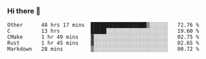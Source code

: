 ### Hi there 👋

<!--
**WShiBin/WShiBin** is a ✨ _special_ ✨ repository because its `README.md` (this file) appears on your GitHub profile.

Here are some ideas to get you started:

- 🔭 I’m currently working on ...
- 🌱 I’m currently learning ...
- 👯 I’m looking to collaborate on ...
- 🤔 I’m looking for help with ...
- 💬 Ask me about ...
- 📫 How to reach me: ...
- 😄 Pronouns: ...
- ⚡ Fun fact: ...
-->

<!--START_SECTION:waka-->
```text
Other      48 hrs 17 mins  ██████████████████▒░░░░░░   72.76 % 
C          13 hrs          █████░░░░░░░░░░░░░░░░░░░░   19.60 % 
CMake      1 hr 49 mins    ▓░░░░░░░░░░░░░░░░░░░░░░░░   02.75 % 
Rust       1 hr 45 mins    ▓░░░░░░░░░░░░░░░░░░░░░░░░   02.65 % 
Markdown   28 mins         ▒░░░░░░░░░░░░░░░░░░░░░░░░   00.72 % 
```
<!--END_SECTION:waka-->
